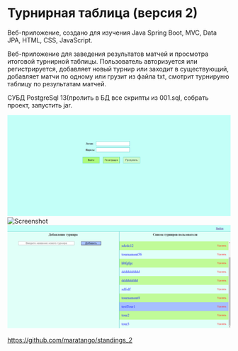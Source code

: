 # Турнирная таблица (версия 2)
Веб-приложение, создано для изучения Java Spring Boot, MVC, Data JPA, HTML, CSS, JavaScript.

Веб-приложение для заведения результатов матчей и просмотра итоговой турнирной таблицы. Пользователь авторизуется или регистрируется, добавляет новый турнир или заходит в существующий, добавляет матчи по одному или грузит из файла txt, смотрит турнируню таблицу по результатам матчей.

СУБД PostgreSql 13(пролить в БД все скрипты из 001.sql, собрать проект, запустить jar.

![Screenshot](screenshot.png)
![Screenshot](screenshot-1.png)
![Screenshot](screenshot-2.png)

https://github.com/maratango/standings_2